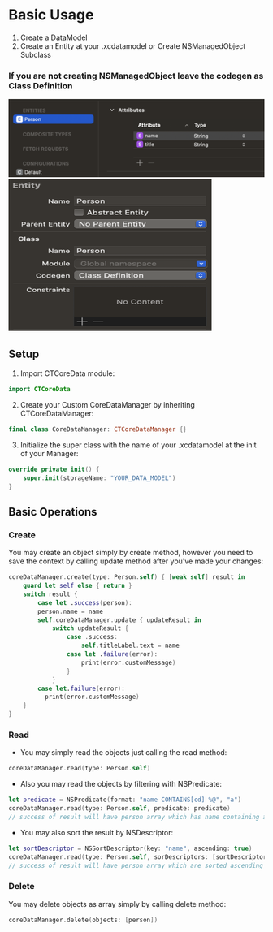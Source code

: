# Basic Usage

1) Create a DataModel
2) Create an Entity at your .xcdatamodel or Create NSManagedObject Subclass
### If you are not creating NSManagedObject leave the codegen as Class Definition
![data-model](data-model.png)
<img src='codegen.png' width="400" height="300">

## Setup 
1) Import CTCoreData module:
``` swift
import CTCoreData
```
2) Create your Custom CoreDataManager by inheriting CTCoreDataManager:
``` swift
final class CoreDataManager: CTCoreDataManager {}
```
3) Initialize the super class with the name of your .xcdatamodel at the init of your Manager:
``` swift
override private init() {
    super.init(storageName: "YOUR_DATA_MODEL")
} 
```

## Basic Operations

### Create
You may create an object simply by create method, however you need to save the context by calling update method after you've made your changes:
``` swift
coreDataManager.create(type: Person.self) { [weak self] result in
    guard let self else { return }
    switch result {
        case let .success(person):
        person.name = name
        self.coreDataManager.update { updateResult in
            switch updateResult {
                case .success:
                    self.titleLabel.text = name
                case let .failure(error):
                    print(error.customMessage)
                }
            }
        case let.failure(error):
          print(error.customMessage)
    }
}
```

### Read
- You may simply read the objects just calling the read method:
``` swift
coreDataManager.read(type: Person.self)
```
- Also you may read the objects by filtering with NSPredicate:
``` swift
let predicate = NSPredicate(format: "name CONTAINS[cd] %@", "a")
coreDataManager.read(type: Person.self, predicate: predicate)
// success of result will have person array which has name containing a
```
- You may also sort the result by NSDescriptor:
``` swift
let sortDescriptor = NSSortDescriptor(key: "name", ascending: true)
coreDataManager.read(type: Person.self, sorDescriptors: [sortDescriptor])
// success of result will have person array which are sorted ascending by name
```

### Delete
You may delete objects as array simply by calling delete method:

``` swift
coreDataManager.delete(objects: [person])
```

